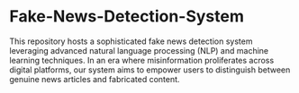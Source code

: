 # Fake-News-Detection-System
This repository hosts a sophisticated fake news detection system leveraging advanced natural language processing (NLP) and machine learning techniques. In an era where misinformation proliferates across digital platforms, our system aims to empower users to distinguish between genuine news articles and fabricated content.
